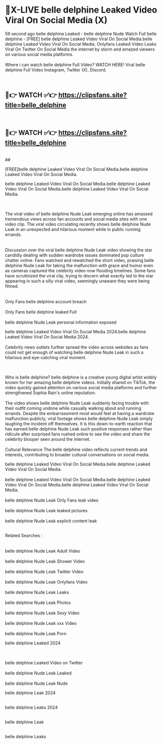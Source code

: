 # 🔴X-LIVE belle delphine Leaked Video Viral On Social Media (X)<br>


59 second ago belle delphine Leaked  - belle delphine Nude  Watch Full belle delphine - [FREE] belle delphine Leaked Video Viral On Social Media.belle delphine Leaked Video Viral On Social Media.   Onlyfans Leaked Video Leaks Viral On Twitter On Social Media the internet by storm and amazed viewers on various social media platforms. <br><br>
Where i can watch belle delphine Full Video? WATCH HERE! Viral belle delphine Full Video Instagram, Twitter (X), Discord. <br>


 <br>

##  🔴👉 WATCH ✅👉  <a href="https://clipsfans.site?title=belle_delphine&ref=git">https://clipsfans.site?title=belle_delphine</a> <br>
  <br>

##  🔴👉 WATCH ✅👉  <a href="https://clipsfans.site?title=belle_delphine&ref=git">https://clipsfans.site?title=belle_delphine</a> <br>
  <br>
  ##



[FREE]belle delphine Leaked Video Viral On Social Media.belle delphine Leaked Video Viral On Social Media. <br>

belle delphine Leaked Video Viral On Social Media.belle delphine Leaked Video Viral On Social Media.belle delphine Leaked Video Viral On Social Media. <br>


  <br>

  <br>
The viral video of belle delphine Nude Leak emerging online has amassed tremendous views across fan accounts and social media sites with one video clip. The viral video circulating recently shows belle delphine Nude Leak in an unexpected and hilarious moment while in public running errands.<br>
<br>


<br>
Discussion over the viral belle delphine Nude Leak video showing the star candidly dealing with sudden wardrobe issues dominated pop culture chatter online. Fans watched and rewatched the short video, praising belle delphine Nude Leak for taking the malfunction with grace and humor even as cameras captured the celebrity video now flooding timelines. Some fans have scrutinized the viral clip, trying to discern what exactly led to the star appearing in such a silly viral video, seemingly unaware they were being filmed.<br>
<br>
<br> 
Only Fans belle delphine account breach<br>
<br>
Only Fans belle delphine leaked Full <br>
<br>
belle delphine Nude Leak personal information exposed<br>

belle delphine Leaked Video Viral On Social Media 2024.belle delphine Leaked Video Viral On Social Media 2024. <br>
<br>
Celebrity news outlets further spread the video across websites as fans could not get enough of watching belle delphine Nude Leak in such a hilarious and eye-catching viral moment.<br>
<br>

<br>
Who is belle delphine? belle delphine is a creative young digital artist widely known for her amazing belle delphine videos. Initially shared on TikTok, the video quickly gained attention on various social media platforms and further strengthened Sophia Rain's online reputation.<br>
<br>
The video shows belle delphine Nude Leak suddenly facing trouble with their outfit coming undone while casually walking about and running errands. Despite the embarrassment most would feel at having a wardrobe malfunction publicly, viral footage shows belle delphine Nude Leak simply laughing the incident off themselves. It is this down-to-earth reaction that has earned belle delphine Nude Leak such positive responses rather than ridicule after surprised fans rushed online to see the video and share the celebrity blooper seen around the internet.<br>
<br>
Cultural Relevance The belle delphine video reflects current trends and interests, contributing to broader cultural conversations on social media.<br>

belle delphine Leaked Video Viral On Social Media.belle delphine Leaked Video Viral On Social Media.<br>
<br>
belle delphine Leaked Video Viral On Social Media.belle delphine Leaked Video Viral On Social Media.belle delphine Leaked Video Viral On Social Media.<br>
<br>
belle delphine Nude Leak Only Fans leak video<br>
<br>
belle delphine Nude Leak leaked pictures<br>
<br>
belle delphine Nude Leak explicit content leak<br>


<br>
Related Searches :<br>
<br>

<br>
belle delphine Nude Leak Adult Video<br>
<br>
belle delphine Nude Leak Shower Video<br>
<br>
belle delphine Nude Leak Twitter Video<br>
<br>
belle delphine Nude Leak Onlyfans Video<br>
<br>
belle delphine Nude Leak Leaks<br>
<br>
belle delphine Nude Leak Photos<br>

<br>
belle delphine Nude Leak Sexy Video<br>
<br>
belle delphine Nude Leak xxx Video<br>
<br>
belle delphine Nude Leak Porn<br>

belle delphine  Leaked 2024 <br> <br>
<br>

belle delphine Leaked Video on Twitter <br>
<br>
belle delphine Nude Leak Leaked<br>
<br>
belle delphine Nude Leak Nude<br>


belle delphine  Leak 2024 <br> <br>



belle delphine  Leaks 2024 <br> <br>



 
belle delphine  Leak<br> <br>



belle delphine  Leaks<br> <br>





</p>




 



</p>










